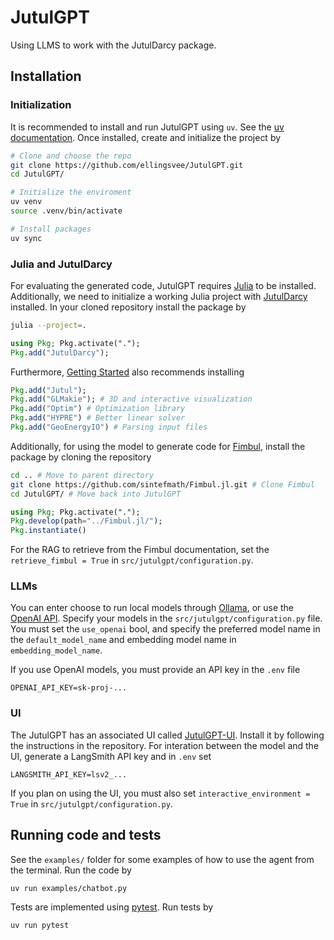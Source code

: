 # JutulGPT

Using LLMS to work with the JutulDarcy package.

## Installation
### Initialization
It is recommended to install and run JutulGPT using `uv`. See the [uv documentation](https://github.com/astral-sh/uv). Once installed, create and initialize the project by
```bash
# Clone and choose the repo
git clone https://github.com/ellingsvee/JutulGPT.git
cd JutulGPT/

# Initialize the enviroment
uv venv
source .venv/bin/activate

# Install packages
uv sync
```
### Julia and JutulDarcy
For evaluating the generated code, JutulGPT requires [Julia](https://julialang.org/) to be installed. Additionally, we need to initialize a working Julia project with [JutulDarcy](https://sintefmath.github.io/JutulDarcy.jl/dev/) installed. In your cloned repository install the package by
```bash
julia --project=.
```
```julia
using Pkg; Pkg.activate(".");
Pkg.add("JutulDarcy");
```
Furthermore, [Getting Started](https://sintefmath.github.io/JutulDarcy.jl/dev/man/intro) also recommends installing
```julia
Pkg.add("Jutul");
Pkg.add("GLMakie"); # 3D and interactive visualization
Pkg.add("Optim") # Optimization library
Pkg.add("HYPRE") # Better linear solver
Pkg.add("GeoEnergyIO") # Parsing input files
```
Additionally, for using the model to generate code for [Fimbul](https://github.com/sintefmath/Fimbul.jl), install the package by cloning the repository
```bash
cd .. # Move to parent directory
git clone https://github.com/sintefmath/Fimbul.jl.git # Clone Fimbul
cd JutulGPT/ # Move back into JutulGPT
```
```julia
using Pkg; Pkg.activate(".");
Pkg.develop(path="../Fimbul.jl/");
Pkg.instantiate()
```
For the RAG to retrieve from the Fimbul documentation, set the `retrieve_fimbul = True` in `src/jutulgpt/configuration.py`.


### LLMs

You can enter choose to run local models through [Ollama](https://ollama.com/), or use the [OpenAI API](https://openai.com/api/). Specify your models in the `src/jutulgpt/configuration.py` file. You must set the `use_openai` bool, and specify the preferred model name in the `default_model_name` and embedding model name in `embedding_model_name`.

If you use OpenAI models, you must provide an API key in the `.env` file
```
OPENAI_API_KEY=sk-proj-...
```

### UI
The JutulGPT has an associated UI called [JutulGPT-UI](https://github.com/ellingsvee/JutulGPT-UI). Install it by following the instructions in the repository. For interation between the model and the UI, generate a LangSmith API key and in `.env` set
```
LANGSMITH_API_KEY=lsv2_...
```
If you plan on using the UI, you must also set `interactive_environment = True` in `src/jutulgpt/configuration.py`.

## Running code and tests
See the `examples/` folder for some examples of how to use the agent from the terminal. Run the code by
```bash
uv run examples/chatbot.py
```
Tests are implemented using [pytest](https://docs.pytest.org/en/stable/). Run tests by
```bash
uv run pytest
```